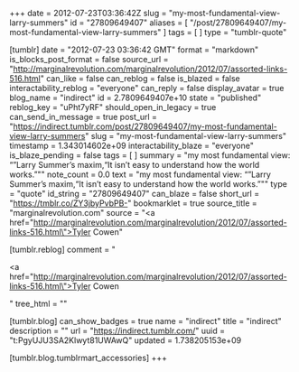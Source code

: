 +++
date = 2012-07-23T03:36:42Z
slug = "my-most-fundamental-view-larry-summers"
id = "27809649407"
aliases = [ "/post/27809649407/my-most-fundamental-view-larry-summers" ]
tags = [ ]
type = "tumblr-quote"

[tumblr]
date = "2012-07-23 03:36:42 GMT"
format = "markdown"
is_blocks_post_format = false
source_url = "http://marginalrevolution.com/marginalrevolution/2012/07/assorted-links-516.html"
can_like = false
can_reblog = false
is_blazed = false
interactability_reblog = "everyone"
can_reply = false
display_avatar = true
blog_name = "indirect"
id = 2.7809649407e+10
state = "published"
reblog_key = "uPht7yRF"
should_open_in_legacy = true
can_send_in_message = true
post_url = "https://indirect.tumblr.com/post/27809649407/my-most-fundamental-view-larry-summers"
slug = "my-most-fundamental-view-larry-summers"
timestamp = 1.343014602e+09
interactability_blaze = "everyone"
is_blaze_pending = false
tags = [ ]
summary = "my most fundamental view: “”Larry Summer’s maxim,“It isn’t easy to understand how the world works.”\""
note_count = 0.0
text = "my most fundamental view: “”Larry Summer’s maxim,“It isn’t easy to understand how the world works.”&quot;"
type = "quote"
id_string = "27809649407"
can_blaze = false
short_url = "https://tmblr.co/ZY3jbyPvbPB-"
bookmarklet = true
source_title = "marginalrevolution.com"
source = "<a href=\"http://marginalrevolution.com/marginalrevolution/2012/07/assorted-links-516.html\">Tyler Cowen</a>"

[tumblr.reblog]
comment = "<p><a href=\"http://marginalrevolution.com/marginalrevolution/2012/07/assorted-links-516.html\">Tyler Cowen</a></p>"
tree_html = ""

[tumblr.blog]
can_show_badges = true
name = "indirect"
title = "indirect"
description = ""
url = "https://indirect.tumblr.com/"
uuid = "t:PgyUJU3SA2Klwyt81UWAwQ"
updated = 1.738205153e+09

[tumblr.blog.tumblrmart_accessories]
+++

